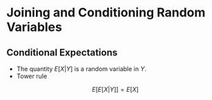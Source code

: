# Joining and Conditioning Random Variables
## Conditional Expectations
* The quantity $E[X|Y]$ is a random variable in $Y$.
* Tower rule
```math
E[E[X|Y]] = E[X]
```
